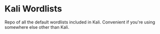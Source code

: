 # Kali Wordlists
Repo of all the default wordlists included in Kali. Convenient if you're using somewhere else other than Kali.
